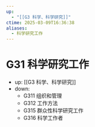 ```yaml
---
up:
  - "[[G3 科学、科学研究]]"
ctime: 2025-03-09T16:36:38
aliases:
  - 科学研究工作
---
```


# G31 科学研究工作

- up: [[G3 科学、科学研究]]
- down:	
	- G311 组织和管理
	- G312 工作方法
	- G315 群众性科学研究工作
	- G316 科学工作者
	
